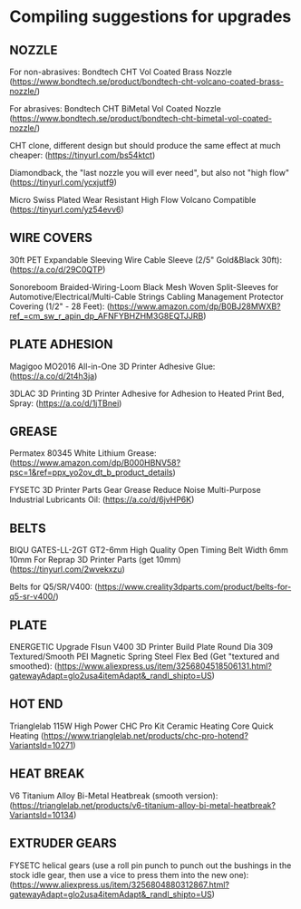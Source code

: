 # Compiling suggestions for upgrades

## NOZZLE

For non-abrasives: Bondtech CHT Vol Coated Brass Nozzle (https://www.bondtech.se/product/bondtech-cht-volcano-coated-brass-nozzle/)

For abrasives: Bondtech CHT BiMetal Vol Coated Nozzle (https://www.bondtech.se/product/bondtech-cht-bimetal-vol-coated-nozzle/)

CHT clone, different design but should produce the same effect at much cheaper: (https://tinyurl.com/bs54ktct)

Diamondback, the "last nozzle you will ever need", but also not "high flow" (https://tinyurl.com/ycxjutf9)

Micro Swiss Plated Wear Resistant High Flow Volcano Compatible (https://tinyurl.com/yz54evv6)

## WIRE COVERS

30ft PET Expandable Sleeving Wire Cable Sleeve (2/5" Gold&Black 30ft): (https://a.co/d/29C0QTP)

Sonoreboom Braided-Wiring-Loom Black Mesh Woven Split-Sleeves for Automotive/Electrical/Multi-Cable Strings Cabling Management Protector Covering (1/2" - 28 Feet): (https://www.amazon.com/dp/B0BJ28MWXB?ref_=cm_sw_r_apin_dp_AFNFYBHZHM3G8EQTJJRB)

## PLATE ADHESION

Magigoo MO2016 All-in-One 3D Printer Adhesive Glue: (https://a.co/d/2t4h3ja)

3DLAC 3D Printing 3D Printer Adhesive for Adhesion to Heated Print Bed, Spray: (https://a.co/d/1jTBnei)

## GREASE

Permatex 80345 White Lithium Grease: (https://www.amazon.com/dp/B000HBNV58?psc=1&ref=ppx_yo2ov_dt_b_product_details)

FYSETC 3D Printer Parts Gear Grease Reduce Noise Multi-Purpose Industrial Lubricants Oil: (https://a.co/d/6jvHP6K)

## BELTS

BIQU GATES-LL-2GT GT2-6mm High Quality Open Timing Belt Width 6mm 10mm For Reprap 3D Printer Parts (get 10mm) (https://tinyurl.com/2wvekxzu)

Belts for Q5/SR/V400: (https://www.creality3dparts.com/product/belts-for-q5-sr-v400/)

## PLATE

ENERGETIC Upgrade Flsun V400 3D Printer Build Plate Round Dia 309 Textured/Smooth PEI Magnetic Spring Steel Flex Bed (Get "textured and smoothed): (https://www.aliexpress.us/item/3256804518506131.html?gatewayAdapt=glo2usa4itemAdapt&_randl_shipto=US)

## HOT END

Trianglelab 115W High Power CHC Pro Kit Ceramic Heating Core Quick Heating (https://www.trianglelab.net/products/chc-pro-hotend?VariantsId=10271)

## HEAT BREAK

V6 Titanium Alloy Bi-Metal Heatbreak (smooth version): (https://trianglelab.net/products/v6-titanium-alloy-bi-metal-heatbreak?VariantsId=10134)

## EXTRUDER GEARS

FYSETC helical gears (use a roll pin punch to punch out the bushings in the stock idle gear, then use a vice to press them into the new one): (https://www.aliexpress.us/item/3256804880312867.html?gatewayAdapt=glo2usa4itemAdapt&_randl_shipto=US)




